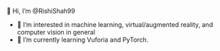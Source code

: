 👋 Hi, I’m @RishiShah99
- 👀 I’m interested in machine learning, virtual/augmented reality, and computer vision in general
- 🌱 I’m currently learning Vuforia and PyTorch. 
<!---
RishiShah99/RishiShah99 is a ✨ special ✨ repository because its `README.md` (this file) appears on your GitHub profile.
You can click the Preview link to take a look at your changes.
--->
